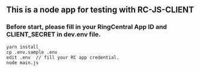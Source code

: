 ## This is a node app for testing with RC-JS-CLIENT


### Before start, please fill in your RingCentral App ID and CLIENT_SECRET in dev.env file.


```
yarn install
cp .env.sample .env
edit .env  // fill your RC app credential.
node main.js
```